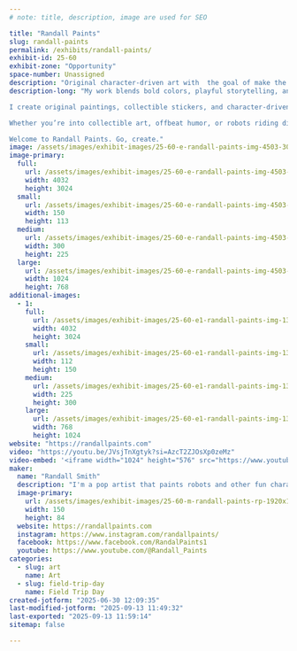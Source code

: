 ```yaml
---
# note: title, description, image are used for SEO

title: "Randall Paints"
slug: randall-paints
permalink: /exhibits/randall-paints/
exhibit-id: 25-60
exhibit-zone: "Opportunity"
space-number: Unassigned
description: "Original character-driven art with  the goal of make the viewer smile."
description-long: "My work blends bold colors, playful storytelling, and just the right amount of chaos.

I create original paintings, collectible stickers, and character-driven art inspired by everything from haunted theme parks to The Four Horsemen. Each piece is a conversation, sometimes with my Boston Terrier, Finn, who’s both muse and critic.

Whether you’re into collectible art, offbeat humor, or robots riding dinosaurs, you’re in the right place.

Welcome to Randall Paints. Go, create."
image: /assets/images/exhibit-images/25-60-e-randall-paints-img-4503-300x225.JPG
image-primary: 
  full:
    url: /assets/images/exhibit-images/25-60-e-randall-paints-img-4503-full.JPG
    width: 4032
    height: 3024
  small:
    url: /assets/images/exhibit-images/25-60-e-randall-paints-img-4503-150x113.JPG
    width: 150
    height: 113
  medium:
    url: /assets/images/exhibit-images/25-60-e-randall-paints-img-4503-300x225.JPG
    width: 300
    height: 225
  large:
    url: /assets/images/exhibit-images/25-60-e-randall-paints-img-4503-1024x768.JPG
    width: 1024
    height: 768
additional-images: 
  - 1:
    full:
      url: /assets/images/exhibit-images/25-60-e1-randall-paints-img-1342-full.JPG
      width: 4032
      height: 3024
    small:
      url: /assets/images/exhibit-images/25-60-e1-randall-paints-img-1342-112x150.JPG
      width: 112
      height: 150
    medium:
      url: /assets/images/exhibit-images/25-60-e1-randall-paints-img-1342-225x300.JPG
      width: 225
      height: 300
    large:
      url: /assets/images/exhibit-images/25-60-e1-randall-paints-img-1342-768x1024.JPG
      width: 768
      height: 1024
website: "https://randallpaints.com"
video: "https://youtu.be/JVsjTnXgtyk?si=AzcT2ZJOsXp0zeMz"
video-embed: '<iframe width="1024" height="576" src="https://www.youtube.com/embed/JVsjTnXgtyk?feature=oembed" frameborder="0" allow="accelerometer; autoplay; clipboard-write; encrypted-media; gyroscope; picture-in-picture; web-share" referrerpolicy="strict-origin-when-cross-origin" allowfullscreen title="Chase Your DREAMS and Never Stop"></iframe>'
maker: 
  name: "Randall Smith"
  description: "I'm a pop artist that paints robots and other fun characters"
  image-primary:
    url: /assets/images/exhibit-images/25-60-m-randall-paints-rp-1920x1080-150x84.jpg
    width: 150
    height: 84
  website: https://randallpaints.com
  instagram: https://www.instagram.com/randallpaints/
  facebook: https://www.facebook.com/RandalPaints1
  youtube: https://www.youtube.com/@Randall_Paints
categories: 
  - slug: art
    name: Art
  - slug: field-trip-day
    name: Field Trip Day
created-jotform: "2025-06-30 12:09:35"
last-modified-jotform: "2025-09-13 11:49:32"
last-exported: "2025-09-13 11:59:14"
sitemap: false

---
```


